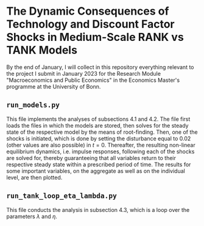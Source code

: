 # The Dynamic Consequences of Technology and Discount Factor Shocks in Medium-Scale RANK vs TANK Models

By the end of January, I will collect in this repository everything relevant to the project I submit in January 2023 for the Research Module  "Macroeconomics and Public Economics" in the Economics Master's programme at the University of Bonn.

## `run_models.py`
This file implements the analyses of subsections 4.1 and 4.2. The file first loads the files in which the models are stored, then solves for the steady state of the respective model by the means of root-finding. Then, one of the shocks is initiated, which is done by setting the disturbance equal to 0.02 (other values are also possible) in $t = 0$. Thereafter, the resulting non-linear equilibrium dynamics, i.e. impulse responses, following each of the shocks are solved for, thereby guaranteeing that all variables return to their respective steady state within a prescribed period of time. The results for some important variables, on the aggregate as well as on the individual level, are then plotted.

## `run_tank_loop_eta_lambda.py`
This file conducts the analysis in subsection 4.3, which is a loop over the parameters $\lambda$ and $\eta$.
